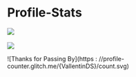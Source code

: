 # Profile-Stats


<a href="https://github.com/anuraghazra/github-readme-stats">
  <img align="center" src="https://github-readme-stats.vercel.app/api?username=VallentinDS&count_private=true&show_icons=true&theme=blue-green" />
</a>
<br></br>
<a href="https://github.com/anuraghazra/github-readme-stats">
  <img align="center" src="https://github-readme-stats.vercel.app/api/top-langs/?username=VallentinDS&langs_count=8&theme=blue-green" />
</a>

![Thanks for Passing By](https : //profile-counter.glitch.me/{VallentinDS}/count.svg)

